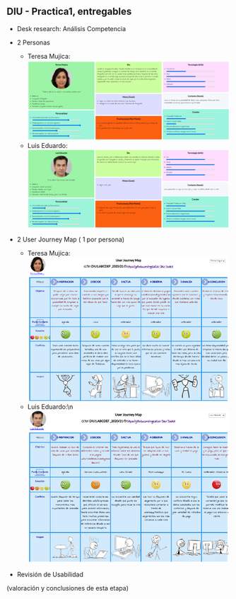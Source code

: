## DIU - Practica1, entregables




- Desk research: Análisis Competencia 
- 2 Personas 

  - Teresa Mujica:
  ![Teresa-Mujica](../img/Teresa-Mujica.png)
  - Luis Eduardo:
  ![Luis-Eduardo](../img/Luis-Eduardo.png)
- 2 User Journey Map  ( 1 por persona)

  - Teresa Mujica:
  ![Teresa-Mujica-JourneyMap](../img/Teresa-Mujica-JourneyMap.png)
  - Luis Eduardo:\n
  ![Luis-Eduardo-JourneyMap](../img/Luis-Eduardo-JourneyMap.png)
- Revisión de Usabilidad 


(valoración y conclusiones de esta etapa)
